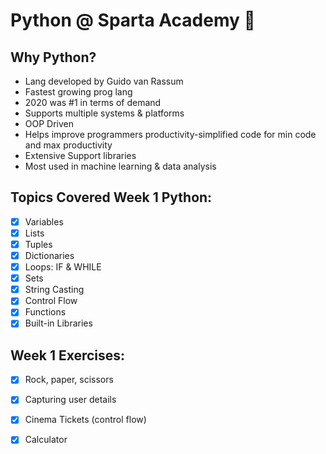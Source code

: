 # Python @ Sparta Academy :snake:

## Why Python?
- Lang developed by Guido van Rassum
- Fastest growing prog lang
- 2020 was #1 in terms of demand
- Supports multiple systems & platforms
- OOP Driven
- Helps improve programmers productivity-simplified code for min code and max productivity
- Extensive Support libraries
- Most used in machine learning & data analysis

## Topics Covered Week 1 Python:

- [x] Variables
- [x] Lists
- [x] Tuples
- [x] Dictionaries
- [x] Loops: IF & WHILE
- [x] Sets
- [x] String Casting
- [x] Control Flow
- [x] Functions
- [x] Built-in Libraries

## Week 1 Exercises:
- [x] Rock, paper, scissors
- [x] Capturing user details
- [x] Cinema Tickets (control flow)
- [x] Calculator



